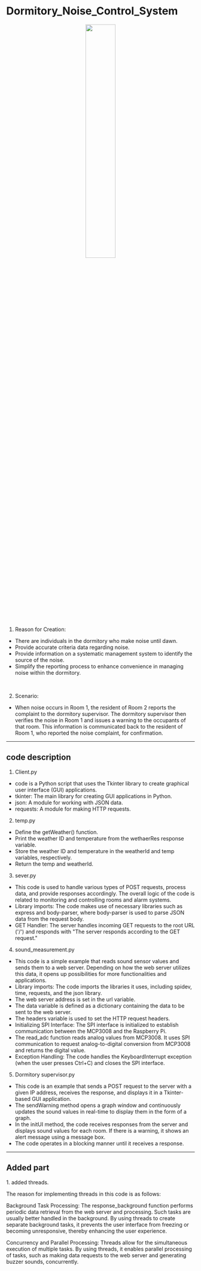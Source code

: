 # Dormitory_Noise_Control_System
<div style="text-align: center;">
  <img style="width: 40%; display: inline-block;" src="https://github.com/LouiIII3/Dormitory_Noise_Control_System/assets/119919129/ef5703b4-c228-4374-872d-f1eee4bdfdec"/>
</div>

<br>
<br>

1. Reason for Creation:
  - There are individuals in the dormitory who make noise until dawn.
  - Provide accurate criteria data regarding noise.
  - Provide information on a systematic management system to identify the source of the noise.
  - Simplify the reporting process to enhance convenience in managing noise within the dormitory.

<br>

2. Scenario:
  - When noise occurs in Room 1, the resident of Room 2 reports the complaint to the dormitory supervisor. The dormitory supervisor then verifies the noise in Room 1 and issues a warning to the occupants of that room. This information is communicated back to the resident of Room 1, who reported the noise complaint, for confirmation.


<hr>
<h2>code description</h2>

1. Client.py
- code is a Python script that uses the Tkinter library to create graphical user interface (GUI) applications.
- tkinter: The main library for creating GUI applications in Python.
- json: A module for working with JSON data.
- requests: A module for making HTTP requests.

2. temp.py
- Define the getWeather() function.
- Print the weather ID and temperature from the wethaerRes response variable.
- Store the weather ID and temperature in the weatherId and temp variables, respectively.
- Return the temp and weatherId.

3. sever.py
- This code is used to handle various types of POST requests, process data, and provide responses accordingly. The overall logic of the code is related to monitoring and   controlling rooms and alarm systems.
- Library imports: The code makes use of necessary libraries such as express and body-parser, where body-parser is used to parse JSON data from the request body.
- GET Handler: The server handles incoming GET requests to the root URL ('/') and responds with "The server responds according to the GET request."

4. sound_measurement.py
- This code is a simple example that reads sound sensor values and sends them to a web server. Depending on how the web server utilizes this data, it opens up possibilities for more functionalities and applications.
- Library imports: The code imports the libraries it uses, including spidev, time, requests, and the json library.
- The web server address is set in the url variable.
- The data variable is defined as a dictionary containing the data to be sent to the web server.
- The headers variable is used to set the HTTP request headers.
- Initializing SPI Interface: The SPI interface is initialized to establish communication between the MCP3008 and the Raspberry Pi.
- The read_adc function reads analog values from MCP3008. It uses SPI communication to request analog-to-digital conversion from MCP3008 and returns the digital value.
- Exception Handling: The code handles the KeyboardInterrupt exception (when the user presses Ctrl+C) and closes the SPI interface.

5. Dormitory supervisor.py
- This code is an example that sends a POST request to the server with a given IP address, receives the response, and displays it in a Tkinter-based GUI application.
- The sendWarning method opens a graph window and continuously updates the sound values in real-time to display them in the form of a graph.
- In the initUI method, the code receives responses from the server and displays sound values for each room. If there is a warning, it shows an alert message using a message box.
- The code operates in a blocking manner until it receives a response.

<hr>
<h2>Added part</h2>
1. added threads.

The reason for implementing threads in this code is as follows:

Background Task Processing: The response_background function performs periodic data retrieval from the web server and processing. Such tasks are usually better handled in the background. By using threads to create separate background tasks, it prevents the user interface from freezing or becoming unresponsive, thereby enhancing the user experience.

Concurrency and Parallel Processing: Threads allow for the simultaneous execution of multiple tasks. By using threads, it enables parallel processing of tasks, such as making data requests to the web server and generating buzzer sounds, concurrently.
